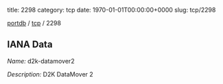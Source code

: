 title: 2298
category: tcp
date: 1970-01-01T00:00:00+0000
slug: tcp/2298

[portdb](/) / [tcp](/category/tcp.html) / 2298


## IANA Data

_Name:_ d2k-datamover2

_Description:_ D2K DataMover 2

